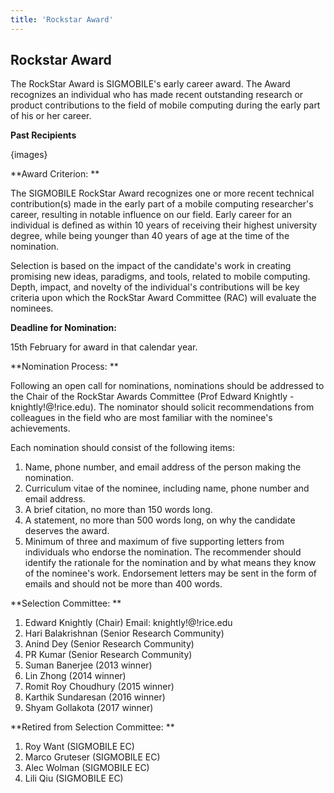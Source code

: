 ```yaml
---
title: 'Rockstar Award'
---
```


## Rockstar Award

The RockStar Award is SIGMOBILE's early career award. The Award recognizes an individual who has made recent outstanding research or product contributions to the field of mobile computing during the early part of his or her career.

**Past Recipients**

{images}

**Award Criterion: **

The SIGMOBILE RockStar Award recognizes one or more recent technical contribution(s) made in the early part of a mobile computing researcher's career, resulting in notable influence on our field. Early career for an individual is defined as within 10 years of receiving their highest university degree, while being younger than 40 years of age at the time of the nomination. 

Selection is based on the impact of the candidate's work in creating promising new ideas, paradigms, and tools, related to mobile computing. Depth, impact, and novelty of the individual's contributions will be key criteria upon which the RockStar Award Committee (RAC) will evaluate the nominees. 

**Deadline for Nomination:** 

15th February for award in that calendar year. 


**Nomination Process: **

Following an open call for nominations, nominations should be addressed to the Chair of the RockStar Awards Committee (Prof Edward Knightly - knightly!@!rice.edu). The nominator should solicit recommendations from colleagues in the field who are most familiar with the nominee's achievements. 
 
Each nomination should consist of the following items: 
 
1. Name, phone number, and email address of the person making the nomination. 
2. Curriculum vitae of the nominee, including name, phone number and email address.
3. A brief citation, no more than 150 words long. 
4. A statement, no more than 500 words long, on why the candidate deserves the award. 
5. Minimum of three and maximum of five supporting letters from individuals who endorse the nomination. The recommender should identify the rationale for the nomination and by what means they know of the nominee's work. Endorsement letters may be sent in the form of emails and should not be more than 400 words. 
 

**Selection Committee: **

1. Edward Knightly (Chair) Email: knightly!@!rice.edu
2. Hari Balakrishnan (Senior Research Community)
3. Anind Dey (Senior Research Community)
4. PR Kumar (Senior Research Community)
5. Suman Banerjee (2013 winner)
6. Lin Zhong (2014 winner)
7. Romit Roy Choudhury (2015 winner)
8. Karthik Sundaresan (2016 winner)
9. Shyam Gollakota (2017 winner)

**Retired from Selection Committee: **

1. Roy Want (SIGMOBILE EC)
2. Marco Gruteser (SIGMOBILE EC)
3. Alec Wolman (SIGMOBILE EC)
4. Lili Qiu (SIGMOBILE EC)
